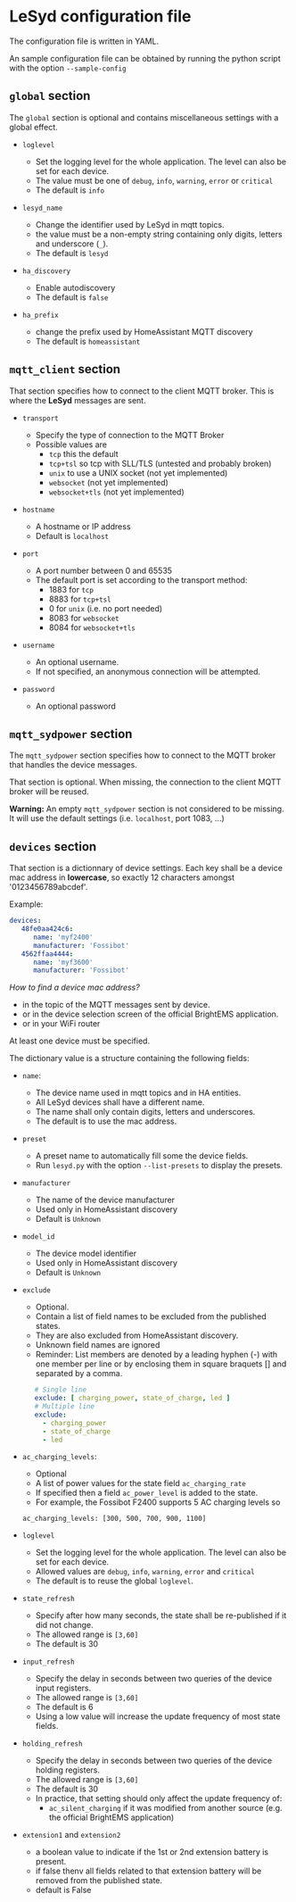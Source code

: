 # LeSyd configuration file

The configuration file is written in YAML.

An sample configuration file can be obtained by running the python script with the option `--sample-config`

## `global` section

The `global` section is optional and contains miscellaneous settings with a global effect. 

- `loglevel`
  - Set the logging level for the whole application. The level can also be set for each device.  
  - The value must be one of `debug`, `info`, `warning`, `error` or `critical`
  - The default is `info`

- `lesyd_name` 
   - Change the identifier used by LeSyd in mqtt topics.
   - the value must be a non-empty string containing only digits, letters and underscore (`_`).
   - The default is `lesyd`
   
- `ha_discovery`
   - Enable autodiscovery  
   - The default is `false`
   
- `ha_prefix`
   - change the prefix used by HomeAssistant MQTT discovery   
   - The default is `homeassistant`

## `mqtt_client` section

That section specifies how to connect to the client MQTT broker.
This is where the **LeSyd** messages are sent. 
  
- `transport`
  - Specify the type of connection to the MQTT Broker
  - Possible values are 
     - `tcp` this the default 
     - `tcp+tsl` so tcp with SLL/TLS (untested and probably broken) 
     - `unix` to use a UNIX socket (not yet implemented)
     - `websocket` (not yet implemented)
     - `websocket+tls` (not yet implemented)

- `hostname`
  - A hostname or IP address
  - Default is `localhost`   

- `port`
  - A port number between 0 and 65535
  - The default port is set according to the transport method:
     - 1883 for `tcp` 
     - 8883 for `tcp+tsl` 
     - 0 for `unix` (i.e. no port needed)
     - 8083 for `websocket`
     - 8084 for `websocket+tls`

- `username`
  - An optional username.
  - If not specified, an anonymous connection will be attempted. 

- `password` 
  - An optional password  
  
## `mqtt_sydpower` section

The `mqtt_sydpower` section specifies how to connect to the MQTT broker that handles the device messages.

That section is optional. When missing, the connection to the client MQTT broker will be reused.  

**Warning:** An empty `mqtt_sydpower` section is not considered to be missing. It will use the default settings (i.e. `localhost`, port 1083, ...)

## `devices` section 

That section is a dictionnary of device settings. Each key shall be a device mac address in **lowercase**, so 
exactly 12 characters amongst '0123456789abcdef'.

Example:
```yaml
devices:
   48fe0aa424c6:
      name: 'myf2400'
      manufacturer: 'Fossibot'
   4562ffaa4444:
      name: 'myf3600'
      manufacturer: 'Fossibot'
```

*How to find a device mac address?*
   - in the topic of the MQTT messages sent by device. 
   - or in the device selection screen of the official BrightEMS application.
   - or in your WiFi router

At least one device must be specified.

The dictionary value is a structure containing the following fields:

- `name`:
   - The device name used in mqtt topics and in HA entities.
   - All LeSyd devices shall have a different name.
   - The name shall only contain digits, letters and underscores.    
   - The default is to use the mac address.
    
- `preset`
   - A preset name to automatically fill some the device fields.
   - Run `lesyd.py` with the option `--list-presets` to display the presets.
          
- `manufacturer`
   - The name of the device manufacturer
   - Used only in HomeAssistant discovery
   - Default is `Unknown`
    
- `model_id`
   - The device model identifier
   - Used only in HomeAssistant discovery
   - Default is `Unknown`
   
- `exclude`
   - Optional.
   - Contain a list of field names to be excluded from the published states.
   - They are also excluded from HomeAssistant discovery.
   - Unknown field names are ignored
   - Reminder: List members are denoted by a leading hyphen (-) with one member
     per line or by enclosing them in square braquets [] and separated by a comma. 
   ```yaml
      # Single line
      exclude: [ charging_power, state_of_charge, led ]
      # Multiple line 
      exclude:
        - charging_power
        - state_of_charge
        - led
   ```
- `ac_charging_levels`:
  - Optional
  - A list of power values for the state field `ac_charging_rate` 
  - If specified then a field `ac_power_level` is added to the state.
  - For example, the Fossibot F2400 supports 5 AC charging levels so 
  ```
  ac_charging_levels: [300, 500, 700, 900, 1100] 
  ```

- `loglevel`
  - Set the logging level for the whole application. The level can also be set for each device.  
  - Allowed values are `debug`, `info`, `warning`, `error` and `critical`
  - The default is to reuse the global `loglevel`.

- `state_refresh`   
  - Specify after how many seconds, the state shall be re-published if it did not change. 
  - The allowed range is `[3,60]`
  - The default is 30

- `input_refresh`   
  - Specify the delay in seconds between two queries of the device input registers.
  - The allowed range is `[3,60]`
  - The default is 6
  - Using a low value will increase the update frequency of most state fields.
  
- `holding_refresh` 
  - Specify the delay in seconds between two queries of the device holding registers.
  - The allowed range is `[3,60]`
  - The default is 30
  - In practice, that setting should only affect the update frequency of:
     - `ac_silent_charging` if it was modified from another source (e.g. the official BrightEMS application)     
   
- `extension1` and `extension2`
  - a boolean value to indicate if the 1st or 2nd extension battery is present.
  - if false thenv all fields related to that extension battery will be removed from the published state.  
  - default is False
   
